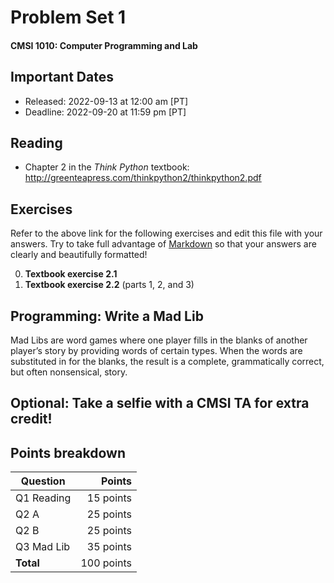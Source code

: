 # Problem Set 1
#### CMSI 1010: Computer Programming and Lab

## Important Dates

 - Released: 2022-09-13 at 12:00 am [PT]
 - Deadline: 2022-09-20 at 11:59 pm [PT]

## Reading
* Chapter 2 in the _Think Python_ textbook: http://greenteapress.com/thinkpython2/thinkpython2.pdf

## Exercises
Refer to the above link for the following exercises and edit this file with your answers. Try to take full advantage of [Markdown](https://guides.github.com/features/mastering-markdown/) so that your answers are clearly and beautifully formatted!

0. **Textbook exercise 2.1**
1. **Textbook exercise 2.2** (parts 1, 2, and 3)


## Programming: Write a Mad Lib
Mad Libs are word games where one player fills in the blanks of another player’s story by providing words of certain types. When the words are substituted in for the blanks, the result is a complete, grammatically correct, but often nonsensical, story.

## Optional: Take a selfie with a CMSI TA for extra credit!

## Points breakdown
| Question | Points |
| -------- | -----: |
| Q1 Reading | 15 points |
| Q2 A | 25 points |
| Q2 B | 25 points |
| Q3 Mad Lib | 35 points |
| **Total** | 100 points |
